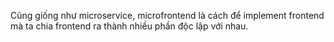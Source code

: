 Cũng giống như microservice, microfrontend là cách để implement frontend mà ta chia frontend ra thành nhiều phần độc lập với nhau.